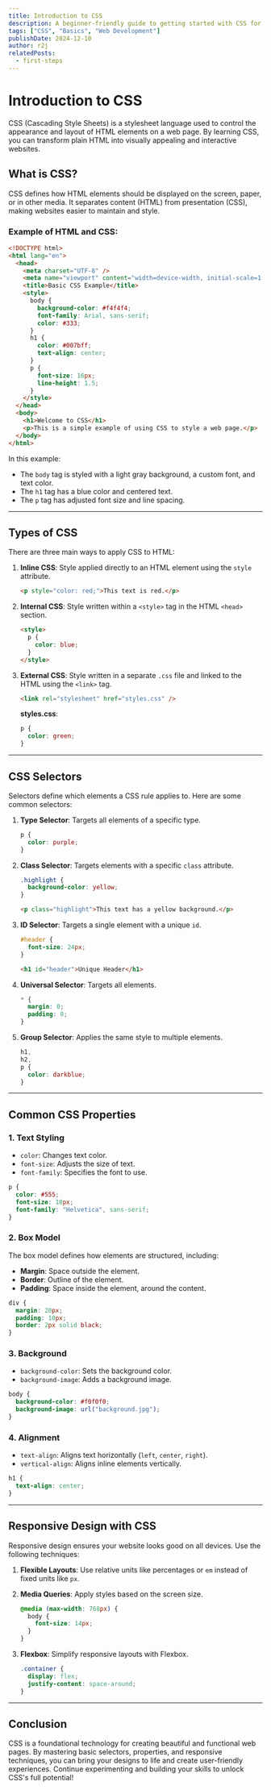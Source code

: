 ```yaml
---
title: Introduction to CSS
description: A beginner-friendly guide to getting started with CSS for styling web pages.
tags: ["CSS", "Basics", "Web Development"]
publishDate: 2024-12-10
author: r2j
relatedPosts:
  - first-steps
---
```


# Introduction to CSS

CSS (Cascading Style Sheets) is a stylesheet language used to control the appearance and layout of HTML elements on a web page. By learning CSS, you can transform plain HTML into visually appealing and interactive websites.

## What is CSS?

CSS defines how HTML elements should be displayed on the screen, paper, or in other media. It separates content (HTML) from presentation (CSS), making websites easier to maintain and style.

### Example of HTML and CSS:

```html
<!DOCTYPE html>
<html lang="en">
  <head>
    <meta charset="UTF-8" />
    <meta name="viewport" content="width=device-width, initial-scale=1.0" />
    <title>Basic CSS Example</title>
    <style>
      body {
        background-color: #f4f4f4;
        font-family: Arial, sans-serif;
        color: #333;
      }
      h1 {
        color: #007bff;
        text-align: center;
      }
      p {
        font-size: 16px;
        line-height: 1.5;
      }
    </style>
  </head>
  <body>
    <h1>Welcome to CSS</h1>
    <p>This is a simple example of using CSS to style a web page.</p>
  </body>
</html>
```

In this example:

- The `body` tag is styled with a light gray background, a custom font, and text color.
- The `h1` tag has a blue color and centered text.
- The `p` tag has adjusted font size and line spacing.

---

## Types of CSS

There are three main ways to apply CSS to HTML:

1. **Inline CSS**: Style applied directly to an HTML element using the `style` attribute.

   ```html
   <p style="color: red;">This text is red.</p>
   ```

2. **Internal CSS**: Style written within a `<style>` tag in the HTML `<head>` section.

   ```html
   <style>
     p {
       color: blue;
     }
   </style>
   ```

3. **External CSS**: Style written in a separate `.css` file and linked to the HTML using the `<link>` tag.

   ```html
   <link rel="stylesheet" href="styles.css" />
   ```

   **styles.css**:

   ```css
   p {
     color: green;
   }
   ```

---

## CSS Selectors

Selectors define which elements a CSS rule applies to. Here are some common selectors:

1. **Type Selector**:
   Targets all elements of a specific type.

   ```css
   p {
     color: purple;
   }
   ```

2. **Class Selector**:
   Targets elements with a specific `class` attribute.

   ```css
   .highlight {
     background-color: yellow;
   }
   ```

   ```html
   <p class="highlight">This text has a yellow background.</p>
   ```

3. **ID Selector**:
   Targets a single element with a unique `id`.

   ```css
   #header {
     font-size: 24px;
   }
   ```

   ```html
   <h1 id="header">Unique Header</h1>
   ```

4. **Universal Selector**:
   Targets all elements.

   ```css
   * {
     margin: 0;
     padding: 0;
   }
   ```

5. **Group Selector**:
   Applies the same style to multiple elements.
   ```css
   h1,
   h2,
   p {
     color: darkblue;
   }
   ```

---

## Common CSS Properties

### 1. **Text Styling**

- `color`: Changes text color.
- `font-size`: Adjusts the size of text.
- `font-family`: Specifies the font to use.

```css
p {
  color: #555;
  font-size: 18px;
  font-family: "Helvetica", sans-serif;
}
```

### 2. **Box Model**

The box model defines how elements are structured, including:

- **Margin**: Space outside the element.
- **Border**: Outline of the element.
- **Padding**: Space inside the element, around the content.

```css
div {
  margin: 20px;
  padding: 10px;
  border: 2px solid black;
}
```

### 3. **Background**

- `background-color`: Sets the background color.
- `background-image`: Adds a background image.

```css
body {
  background-color: #f0f0f0;
  background-image: url("background.jpg");
}
```

### 4. **Alignment**

- `text-align`: Aligns text horizontally (`left`, `center`, `right`).
- `vertical-align`: Aligns inline elements vertically.

```css
h1 {
  text-align: center;
}
```

---

## Responsive Design with CSS

Responsive design ensures your website looks good on all devices. Use the following techniques:

1. **Flexible Layouts**:
   Use relative units like percentages or `em` instead of fixed units like `px`.

2. **Media Queries**:
   Apply styles based on the screen size.

   ```css
   @media (max-width: 768px) {
     body {
       font-size: 14px;
     }
   }
   ```

3. **Flexbox**:
   Simplify responsive layouts with Flexbox.
   ```css
   .container {
     display: flex;
     justify-content: space-around;
   }
   ```

---

## Conclusion

CSS is a foundational technology for creating beautiful and functional web pages. By mastering basic selectors, properties, and responsive techniques, you can bring your designs to life and create user-friendly experiences. Continue experimenting and building your skills to unlock CSS's full potential!
